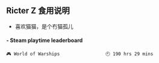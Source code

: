 ## Ricter Z 食用说明
- 喜欢猫猫，是个冇猫孤儿

<!-- steam-box start -->
#### - Steam playtime leaderboard
```text
🎮 World of Warships                 🕘 190 hrs 29 mins
```
<!-- Powered by https://github.com/YouEclipse/steam-box . -->
<!-- steam-box end -->
